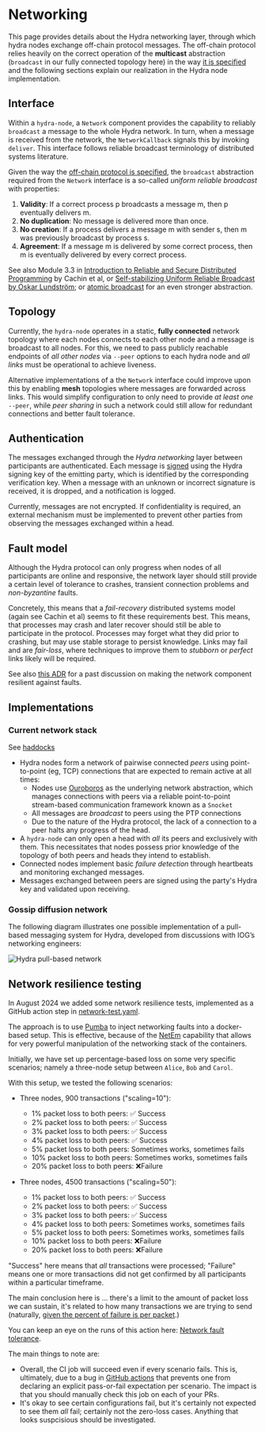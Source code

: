 # Networking

This page provides details about the Hydra networking layer, through which hydra
nodes exchange off-chain protocol messages. The off-chain protocol relies
heavily on the correct operation of the **multicast** abstraction (`broadcast`
in our fully connected topology here) in the way [it is
specified](../specification) and the following sections explain our realization
in the Hydra node implementation.

## Interface

Within a `hydra-node`, a `Network` component provides the capability to reliably
`broadcast` a message to the whole Hydra network. In turn, when a message is
received from the network, the `NetworkCallback` signals this by invoking
`deliver`. This interface follows reliable broadcast terminology of distributed
systems literature.

Given the way the [off-chain protocol is specified](../specification), the
`broadcast` abstraction required from the `Network` interface is a so-called
_uniform reliable broadcast_ with properties:

1. **Validity**: If a correct process p broadcasts a message m, then p eventually delivers m.
2. **No duplication**: No message is delivered more than once.
3. **No creation**: If a process delivers a message m with sender s, then m was
previously broadcast by process s.
4. **Agreement**: If a message m is delivered by some correct process, then m is
eventually delivered by every correct process.

See also Module 3.3 in [Introduction to Reliable and Secure Distributed
Programming](https://www.distributedprogramming.net) by Cachin et al, or
[Self-stabilizing Uniform Reliable Broadcast by Oskar
Lundström](https://arxiv.org/abs/2001.03244); or [atomic
broadcast](https://en.m.wikipedia.org/wiki/Atomic_broadcast) for an even
stronger abstraction.

## Topology

Currently, the `hydra-node` operates in a static, **fully connected** network
topology where each nodes connects to each other node and a message is broadcast
to all nodes. For this, we need to pass publicly reachable endpoints of *all
other nodes* via `--peer` options to each hydra node and *all links* must be
operational to achieve liveness.

Alternative implementations of a the `Network` interface could improve upon this
by enabling **mesh** topologies where messages are forwarded across links. This
would simplify configuration to only need to provide *at least one* `--peer`,
while *peer sharing* in such a network could still allow for redundant
connections and better fault tolerance.

## Authentication

The messages exchanged through the _Hydra networking_ layer between participants
are authenticated. Each message is
[signed](https://github.com/input-output-hk/hydra/issues/727) using the Hydra
signing key of the emitting party, which is identified by the corresponding
verification key. When a message with an unknown or incorrect signature is
received, it is dropped, and a notification is logged.

Currently, messages are not encrypted. If confidentiality is required, an
external mechanism must be implemented to prevent other parties from observing
the messages exchanged within a head.

## Fault model

Although the Hydra protocol can only progress when nodes of all participants are
online and responsive, the network layer should still provide a certain level of
tolerance to crashes, transient connection problems and *non-byzantine* faults.

Concretely, this means that a _fail-recovery_ distributed systems model (again see Cachin et al) seems to fit these requirements best. This means, that processes may crash and later recover should still be able to participate in the protocol. Processes may forget what they did prior to crashing, but may use stable storage to persist knowledge. Links may fail and are _fair-loss_, where techniques to improve them to _stubborn_ or _perfect_ links likely will be required.

See also [this ADR](/adr/27) for a past discussion on making the network component resilient against faults.

## Implementations

### Current network stack

See [haddocks](/haddock/hydra-node/Hydra-Node-Network.html)

- Hydra nodes form a network of pairwise connected *peers* using point-to-point (eg, TCP) connections that are expected to remain active at all times:
  - Nodes use [Ouroboros](https://github.com/input-output-hk/ouroboros-network/) as the underlying network abstraction, which manages connections with peers via a reliable point-to-point stream-based communication framework known as a `Snocket`
  - All messages are _broadcast_ to peers using the PTP connections
  - Due to the nature of the Hydra protocol, the lack of a connection to a peer halts any progress of the head.
- A `hydra-node` can only open a head with *all* its peers and exclusively with them. This necessitates that nodes possess prior knowledge of the topology of both peers and heads they intend to establish.
- Connected nodes implement basic _failure detection_ through heartbeats and monitoring exchanged messages.
- Messages exchanged between peers are signed using the party's Hydra key and validated upon receiving.

### Gossip diffusion network

The following diagram illustrates one possible implementation of a pull-based messaging system for Hydra, developed from discussions with IOG’s networking engineers:

![Hydra pull-based network](./hydra-pull-based-network.jpg)

## Network resilience testing

In August 2024 we added some network resilience tests, implemented as a GitHub
action step in [network-test.yaml](https://github.com/cardano-scaling/hydra/blob/master/.github/workflows/network-test.yaml).

The approach is to use [Pumba](https://github.com/alexei-led/pumba) to inject
networking faults into a docker-based setup. This is effective, because of the
[NetEm](https://srtlab.github.io/srt-cookbook/how-to-articles/using-netem-to-emulate-networks.html)
capability that allows for very powerful manipulation of the networking stack
of the containers.

Initially, we have set up percentage-based loss on some very specific
scenarios; namely a three-node setup between `Alice`, `Bob` and `Carol`.

With this setup, we tested the following scenarios:

- Three nodes, 900 transactions ("scaling=10"):
  - 1% packet loss to both peers: ✅ Success
  - 2% packet loss to both peers: ✅ Success
  - 3% packet loss to both peers: ✅ Success
  - 4% packet loss to both peers: ✅ Success
  - 5% packet loss to both peers: Sometimes works, sometimes fails
  - 10% packet loss to both peers: Sometimes works, sometimes fails
  - 20% packet loss to both peers: ❌Failure

- Three nodes, 4500 transactions ("scaling=50"):
  - 1% packet loss to both peers: ✅ Success
  - 2% packet loss to both peers: ✅ Success
  - 3% packet loss to both peers: ✅ Success
  - 4% packet loss to both peers: Sometimes works, sometimes fails
  - 5% packet loss to both peers: Sometimes works, sometimes fails
  - 10% packet loss to both peers: ❌Failure
  - 20% packet loss to both peers: ❌Failure

"Success" here means that _all_ transactions were processed; "Failure" means
one or more transactions did not get confirmed by all participants within a
particular timeframe.

The main conclusion here is ... there's a limit to the amount of packet loss
we can sustain, it's related to how many transactions we are trying to send
(naturally, [given the percent of failure is per
 packet](http://www.voiptroubleshooter.com/indepth/burstloss.html).)

You can keep an eye on the runs of this action here: [Network fault
tolerance](https://github.com/cardano-scaling/hydra/actions/workflows/network-test.yaml).

The main things to note are:

- Overall, the CI job will succeed even if every scenario fails. This is,
  ultimately, due to a bug in [GitHub
  actions](https://github.com/actions/runner/issues/2347) that prevents one
  from declaring an explicit pass-or-fail expectation per scenario. The impact
  is that you should manually check this job on each of your PRs.
- It's okay to see certain configurations fail, but it's certainly not
  expected to see them _all_ fail; certainly not the zero-loss cases. Anything
  that looks suspcisious should be investigated.
